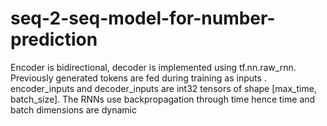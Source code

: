# seq-2-seq-model-for-number-prediction

Encoder is bidirectional, decoder is implemented using tf.nn.raw_rnn. Previously generated tokens are fed during training as inputs . encoder_inputs and decoder_inputs are int32 tensors of shape [max_time, batch_size]. The RNNs use backpropagation through time hence time and batch dimensions are dynamic
